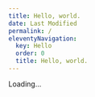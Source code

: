 ```yaml
---
title: Hello, world.
date: Last Modified 
permalink: /
eleventyNavigation:
  key: Hello 
  order: 0
  title: Hello, world.
---
```

Loading...



